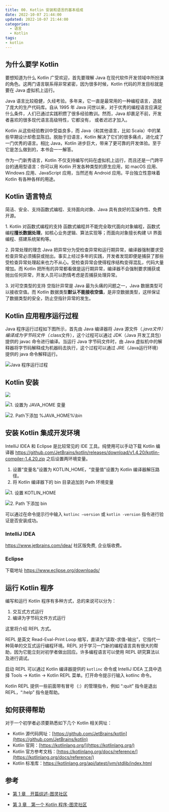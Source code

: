 ```yaml
---
title: 00. Kotlin 安装和语言的基本组成
date: 2022-10-07 21:44:00
updated: 2022-10-07 21:44:00
categories:
  - 语言
  - Kotlin
tags:
- kotlin
---
```


## 为什么要学 Kotlin

要想知道为什么 Kotlin 广受欢迎，首先要理解 Java 在现代软件开发领域中所扮演的角色。这两门语言联系得非常紧密，因为很多时候，Kotlin 代码的开发目标就是要在 Java 虚拟机上运行。

Java 语言比较稳健，久经考验。多年来，它一直是最常用的一种编程语言，造就了庞大的生产代码库。自从 1995 年 Java 问世以来，对于优秀的编程语言应满足什么条件，人们已通过实践积攒了很多经验教训。然而，Java 却裹足不前，开发者喜欢的很多现代语言高级特性，它都没有，
或者迟迟才加入。

Kotlin 从这些经验教训中受益良多，而 Java（和其他语言，比如 Scala）中的某些早期设计却愈显陈旧。脱胎于旧语言，Kotlin 解决了它们的很多痛点，进化成了一门优秀的语言。相比 Java，Kotlin 进步巨大，带来了更可靠的开发体验。至于它是怎么做到的，本书会一一解答。

作为一门新秀语言，Kotlin 不仅支持编写代码在虚拟机上运行，而且还是一门跨平台的通用型语言：你可以用 Kotlin 开发各种类型的原生应用，如 macOS 应用、Windows 应用、JavaScript 应用，当然还有 Android 应用。平台独立性意味着 Kotlin 有各种各样的用途。

## Kotlin 语言特点

简洁、安全、支持函数式编程、支持面向对象、Java 具有良好的互操作性、免费开源。

1\. Kotlin 对函数式编程的支持
函数式编程并不能完全取代面向对象编程，函数式编程**擅长数据处理**，如核心业务逻辑、算法实现等；而面向对象擅长构建 UI 界面编程、搭建系统架构等。

2\. 异常处理的理念
Java 把异常分为受检查异常和运行期异常，编译器强制要求受检查异常必须捕获或抛出。事实上经过多年的实践，开发者发现即便是捕获了那些受检查异常处理起来也力不从心。受检查异常会使得程序结构变得混乱，代码大量增加。而 Kotlin 把所有的异常都看做是运行期异常，编译器不会强制要求捕获或抛出任何异常，开发人员可以酌情考虑是否捕获处理异常。

3\. 对可空类型的支持
空指针异常是 Java 最为头痛的问题之一，Java 数据类型可以接收空值。而 Kotlin 数据类型**默认不能接收空值**，是非空数据类型，这样保证了数据类型的安全，防止空指针异常的发生。

## Kotlin 应用程序运行过程

Java 程序运行过程如下图所示，首先由 Java 编译器将 Java 源文件（*.java文件）编译成为字节码文件（*.class文件），这个过程可以通过 JDK（Java 开发工具包）提供的 javac 命令进行编译。当运行 Java 字节码文件时，由 Java 虚拟机中的解释器将字节码解释成为机器码去执行，这个过程可以通过 JRE（Java运行环境）提供的 java 命令解释运行。

![Java 程序运行过程](https://upload-images.jianshu.io/upload_images/1662509-36a38306a7d97781.png?imageMogr2/auto-orient/strip%7CimageView2/2/w/1240)

## Kotlin 安装

![](https://upload-images.jianshu.io/upload_images/1662509-e715aefc4c8f68aa.png?imageMogr2/auto-orient/strip%7CimageView2/2/w/1240)

![1. 设置为 JAVA_HOME 变量](https://upload-images.jianshu.io/upload_images/1662509-33e1322d3ff7f777.png?imageMogr2/auto-orient/strip%7CimageView2/2/w/1240)

![2. Path下添加 %JAVA_HOME%\bin](https://upload-images.jianshu.io/upload_images/1662509-e4f478bcd40250e4.png?imageMogr2/auto-orient/strip%7CimageView2/2/w/1240)

## 安装 Kotlin 集成开发环境

IntelliJ IDEA 和 Eclipse 是比较常见的 IDE 工具。纯使用可以手动下载 Kotlin 编译器
<https://github.com/JetBrains/kotlin/releases/download/v1.4.20/kotlin-compiler-1.4.20.zip>
之后设置两环境变量。

1. 设置“变量名”设置为 KOTLIN_HOME，“变量值”设置为 Kotlin 编译器解压路径。
2. 将 Kotlin 编译器下的 bin 目录追加到 Path 环境变量

![1. 设置 KOTLIN_HOME](https://upload-images.jianshu.io/upload_images/1662509-da3d791203f2df2f.png?imageMogr2/auto-orient/strip%7CimageView2/2/w/1240)

![2. Path 下添加 bin](https://upload-images.jianshu.io/upload_images/1662509-7deb4e3cde605c35.png?imageMogr2/auto-orient/strip%7CimageView2/2/w/1240)

可以通过在命令提示行中输入 `kotlinc –version` 或 `kotlin -version` 指令进行验证是否安装成功。

### IntelliJ IDEA

<https://www.jetbrains.com/idea/>
社区版免费, 企业版收费。

### Eclipse

下载地址 <https://www.eclipse.org/downloads/>

## 运行 Kotlin 程序

编写和运行 Kotlin 程序有多种方式，总的来说可以分为：

1. 交互式方式运行
2. 编译为字节码文件方式运行

这里将介绍 REPL 方式。

REPL 是英文 Read-Eval-Print Loop 缩写，直译为“读取-求值-输出”，它指代一种简单的交互式运行编程环境。REPL 对于学习一门新的编程语言具有很大的帮助，因为它能立刻对初学者做出回应。许多编程语言可以使用 REPL 研究算法以及进行调试。

启动 REPL 可以通过 Kotlin 编译器提供的 `kotlinc` 命令或 IntelliJ IDEA 工具中选择 Tools → Kotlin → Kotlin REPL 菜单。打开命令提示行输入 kotlinc 命令。

Kotlin REPL 提供一些前面带有冒号（:）的管理指令，例如 “:quit” 指令是退出 REPL，“:help” 指令是帮助。

## 如何获得帮助

对于一个初学者必须要熟悉如下几个 Kotlin 相关网址：

* Kotlin 源代码网址：[https://github.com/JetBrains/kotlin](https://github.com/JetBrains/kotlin)
* Kotlin 官网：[https://kotlinlang.org/](https://kotlinlang.org/)
* Kotlin 官方参考文档：[https://kotlinlang.org/docs/reference/](https://kotlinlang.org/docs/reference/)
* Kotlin 标准库：<https://kotlinlang.org/api/latest/jvm/stdlib/index.html>

## 参考

* [第 1 章　开篇综述-图灵社区](http://www.ituring.com.cn/book/tupubarticle/19716)

* [第 3 章　第一个 Kotlin 程序-图灵社区](http://www.ituring.com.cn/book/tupubarticle/19718)
